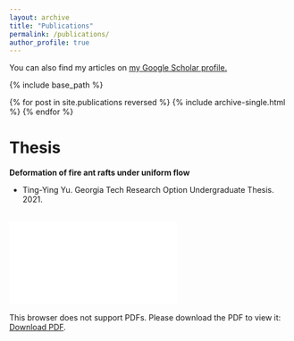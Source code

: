 ```yaml
---
layout: archive
title: "Publications"
permalink: /publications/
author_profile: true
---
```


<!-- {% if author.googlescholar %} -->
  You can also find my articles on <u><a href="https://scholar.google.com/citations?user=z0M1YNgAAAAJ&hl=en">my Google Scholar profile</a>.</u>
<!-- {% endif %} -->

{% include base_path %}

{% for post in site.publications reversed %}
  {% include archive-single.html %}
{% endfor %}

Thesis
==========

**Deformation of fire ant rafts under uniform flow**
* Ting-Ying Yu. Georgia Tech Research Option Undergraduate Thesis. 2021. 
<br>
<object data='/files/Undergraduate Research Thesis.pdf' width="700px" height="400px">
    <embed src='/files/Undergraduate Research Thesis.pdf'>
        <p>This browser does not support PDFs. Please download the PDF to view it: <a href='/files/Undergraduate Research Thesis.pdf'>Download PDF</a>.</p>
    </embed>
</object>
